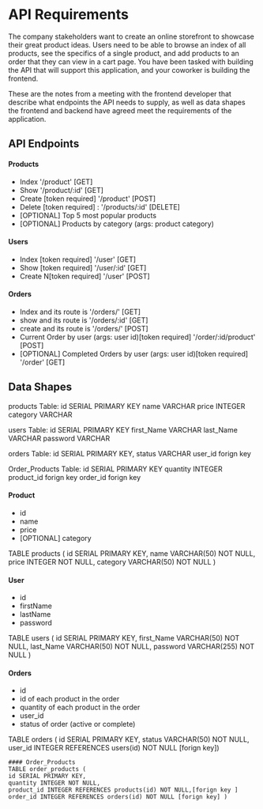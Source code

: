 # API Requirements

The company stakeholders want to create an online storefront to showcase their great product ideas. Users need to be able to browse an index of all products, see the specifics of a single product, and add products to an order that they can view in a cart page. You have been tasked with building the API that will support this application, and your coworker is building the frontend.

These are the notes from a meeting with the frontend developer that describe what endpoints the API needs to supply, as well as data shapes the frontend and backend have agreed meet the requirements of the application.

## API Endpoints

#### Products

- Index '/product' [GET]
- Show '/product/:id' [GET]
- Create [token required] '/product' [POST]
- Delete [token required] : '/products/:id' [DELETE]
- [OPTIONAL] Top 5 most popular products
- [OPTIONAL] Products by category (args: product category)

#### Users

- Index [token required] '/user' [GET]
- Show [token required] '/user/:id' [GET]
- Create N[token required] '/user' [POST]


#### Orders
- Index and its route is '/orders/' [GET]
- show and its route is '/orders/:id' [GET]
- create and its route is '/orders/' [POST]
- Current Order by user (args: user id)[token required] '/order/:id/product' [POST]
- [OPTIONAL] Completed Orders by user (args: user id)[token required] '/order' [GET]

## Data Shapes

products Table:
id        SERIAL PRIMARY KEY
name      VARCHAR
price     INTEGER 
category  VARCHAR


users Table: 
id           SERIAL PRIMARY KEY
first_Name   VARCHAR
last_Name    VARCHAR
password     VARCHAR


orders Table:
id         SERIAL PRIMARY KEY,
status      VARCHAR
user_id     forign key


Order_Products Table:
id           SERIAL PRIMARY KEY
quantity     INTEGER 
product_id   forign key
order_id     forign key


#### Product

- id 
- name
- price
- [OPTIONAL] category

TABLE products (
    id SERIAL PRIMARY KEY,
    name VARCHAR(50) NOT NULL,
    price INTEGER NOT NULL,
    category VARCHAR(50) NOT NULL )

#### User

- id
- firstName
- lastName
- password

TABLE users (
    id SERIAL PRIMARY KEY,
    first_Name VARCHAR(50) NOT NULL,
    last_Name VARCHAR(50) NOT NULL,
    password VARCHAR(255) NOT NULL )

#### Orders

- id
- id of each product in the order
- quantity of each product in the order
- user_id
- status of order (active or complete)

TABLE orders (
    id SERIAL PRIMARY KEY,
    status VARCHAR(50) NOT NULL,
    user_id INTEGER REFERENCES users(id) NOT NULL [forign key])

    #### Order_Products
    TABLE order_products (
    id SERIAL PRIMARY KEY,
    quantity INTEGER NOT NULL,
    product_id INTEGER REFERENCES products(id) NOT NULL,[forign key ]
    order_id INTEGER REFERENCES orders(id) NOT NULL [forign key] )
